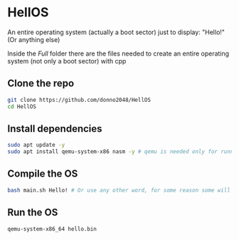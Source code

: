 # HellOS

An entire operating system (actually a boot sector) just to display: "Hello!" (Or anything else)

Inside the _Full_ folder there are the files needed to create an entire operating system (not only a boot sector) with cpp

## Clone the repo

```sh
git clone https://github.com/donno2048/HellOS
cd HellOS
```

## Install dependencies

```sh
sudo apt update -y
sudo apt install qemu-system-x86 nasm -y # qemu is needed only for running the OS locally (as in the **Run the OS** section)
```

## Compile the OS

```sh
bash main.sh Hello! # Or use any other word, for some reason some will work and some won't
```

## Run the OS

```sh
qemu-system-x86_64 hello.bin
```
